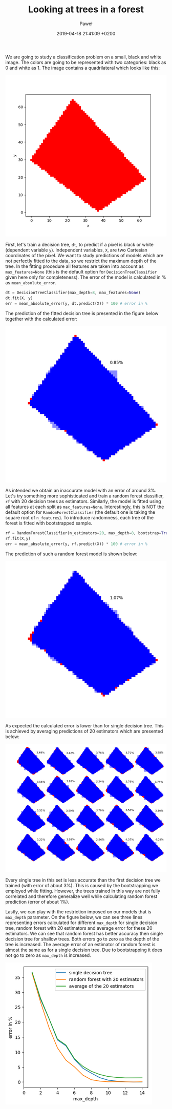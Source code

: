 ﻿---
layout: post
title:  "Looking at trees in a forest"
date:   2019-04-18 21:41:09 +0200
categories: ML
author: Paweł
---

We are going to study a classification problem on a small, black and white image. The colors are going to be represented with two categories: black as 0 and white as 1. The image contains a quadrilateral which looks like this:

![png](/assets/plot1.png)

First, let's train a decision tree, `dt`, to predict if a pixel is black or white (dependent variable `y`). Independent variables, `X`, are two Cartesian coordinates of the pixel. We want to study predictions of models which are not perfectly fitted to the data, so we restrict the maximum depth of the tree. In the fitting procedure all features are taken into account as `max_features=None` (this is the default option for `DecisionTreeClassifier` given here only for completeness). The error of the model is calculated in % as `mean_absolute_error`.

```python
dt = DecisionTreeClassifier(max_depth=8, max_features=None)
dt.fit(X, y)
err = mean_absolute_error(y, dt.predict(X)) * 100 # error in %
```

The prediction of the fitted decision tree is presented in the figure below together with the calculated error:

![png](/assets/plot2.png)

As intended we obtain an inaccurate model with an error of around 3%. Let's try something more sophisticated and train a random forest classifier, `rf` with 20 decision trees as estimators. Similarly, the model is fitted using all features at each split as `max_features=None`. Interestingly, this is NOT the default option for `RandomForestClassifier` (the default one is taking the square root of `n_features`). To introduce randomness, each tree of the forest is fitted with bootstrapped sample.

```python
rf = RandomForestClassifier(n_estimators=20, max_depth=8, bootstrap=True, max_features=None)
rf.fit(X,y) 
err = mean_absolute_error(y, rf.predict(X)) * 100 # error in %
```

The prediction of such a random forest model is shown below:

![png](/assets/plot3.png)

As expected the calculated error is lower than for single decision tree. This is achieved by averaging predictions of 20 estimators which are presented below:

![png](/assets/plot4.png)

Every single tree in this set is less accurate than the first decision tree we trained (with error of about 3%). This is caused by the bootstrapping we employed while fitting. However, the trees trained in this way are not fully correlated and therefore generalize well while calculating random forest prediction (error of about 1%).

Lastly, we can play with the restriction imposed on our models that is `max_depth` parameter. On the figure below, we can see three lines representing errors calculated for different `max_depth` for single decision tree, random forest with 20 estimators and average error for these 20 estimators. We can see that random forest has better accuracy then single decision tree for shallow trees. Both errors go to zero as the depth of the tree is increased. The average error of an estimator of random forest is almost the same as for a single decision tree. Due to bootstrapping it does not go to zero as `max_depth` is increased.

![png](/assets/plot5.png)

